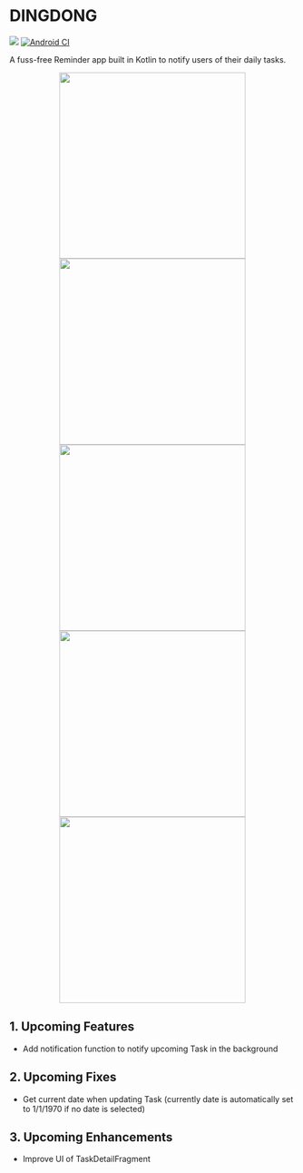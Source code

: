 # DINGDONG

<a href="https://opensource.org/licenses/Apache-2.0"><img src="https://img.shields.io/badge/license-Apache2.0-brightgreen"></a>
[![Android CI](https://github.com/joellecorliss/DINGDONG/actions/workflows/android.yml/badge.svg)](https://github.com/joellecorliss/DINGDONG/actions)

A fuss-free Reminder app built in Kotlin to notify users of their daily tasks.

<p float="left" align="center">
  <img src="https://user-images.githubusercontent.com/26968011/183873108-5950ea89-251a-4397-8fbc-ae843b934a5b.png" width="328">
  <img src="https://user-images.githubusercontent.com/26968011/183894753-683d5d96-1c2c-4518-aa37-f21b439cec3c.png" width="328">
  <img src="https://user-images.githubusercontent.com/26968011/183894736-af7fdabe-8219-4e7d-b569-5e72b4f5dc21.png" width="328">
  <img src="https://user-images.githubusercontent.com/26968011/183894745-b7105397-4fe1-4b38-9249-87a2ae6c8ceb.png" width="328">
  <img src="https://user-images.githubusercontent.com/26968011/183894725-30249ebd-1074-4b20-899f-dc6c82e744e5.png" width="328">
</p>

## 1. Upcoming Features
- Add notification function to notify upcoming Task in the background

## 2. Upcoming Fixes
- Get current date when updating Task (currently date is automatically set to 1/1/1970 if no date is selected)

## 3. Upcoming Enhancements
- Improve UI of TaskDetailFragment
